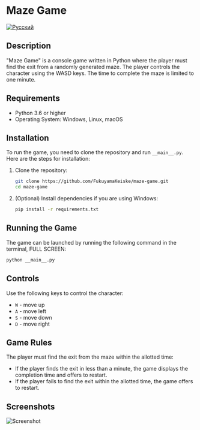 # Maze Game

[![Русский](https://img.shields.io/badge/lang-Русский-blue)](README.md)

## Description

"Maze Game" is a console game written in Python where the player must find the exit from a randomly generated maze. The player controls the character using the WASD keys. The time to complete the maze is limited to one minute.

## Requirements

- Python 3.6 or higher
- Operating System: Windows, Linux, macOS

## Installation

To run the game, you need to clone the repository and run `__main__.py`. Here are the steps for installation:

1. Clone the repository:
   ```sh
   git clone https://github.com/FukuyamaKeiske/maze-game.git
   cd maze-game
   ```

2. (Optional) Install dependencies if you are using Windows:
   ```sh
   pip install -r requirements.txt
   ```

## Running the Game

The game can be launched by running the following command in the terminal, FULL SCREEN:

```sh
python __main__.py
```

## Controls

Use the following keys to control the character:

- `W` - move up
- `A` - move left
- `S` - move down
- `D` - move right

## Game Rules

The player must find the exit from the maze within the allotted time:

- If the player finds the exit in less than a minute, the game displays the completion time and offers to restart.
- If the player fails to find the exit within the allotted time, the game offers to restart.

## Screenshots
![Screenshot](https://github.com/user-attachments/assets/0a1ac12d-2da2-4a57-993c-6c749427c117)

